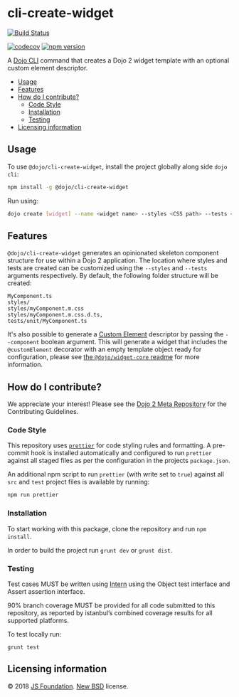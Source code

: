 # cli-create-widget

[![Build Status](https://travis-ci.org/dojo/cli-create-widget.svg?branch=master)](https://travis-ci.org/dojo/cli-create-widget)
<!-- [![Build status](https://ci.appveyor.com/api/projects/status/ap88vuv8xsuelowm/branch/master?svg=true)](https://ci.appveyor.com/project/Dojo/cli-create-widget/branch/master) -->
[![codecov](https://codecov.io/gh/dojo/cli-create-widget/branch/master/graph/badge.svg)](https://codecov.io/gh/dojo/cli-create-widget)
[![npm version](https://badge.fury.io/js/%40dojo%2Fcli-create-widget.svg)](https://badge.fury.io/js/%40dojo%2Fcli-create-widget)

A [Dojo CLI](https://github.com/dojo/cli) command that creates a Dojo 2 widget template with an optional custom element descriptor.

- [Usage](#usage)
- [Features](#features)
- [How do I contribute?](#how-do-i-contribute)
  - [Code Style](#code-style)
  - [Installation](#installation)
  - [Testing](#testing)
- [Licensing information](#licensing-information)

## Usage

To use `@dojo/cli-create-widget`, install the project globally along side `dojo cli`:

```bash
npm install -g @dojo/cli-create-widget
```

Run using:

```bash
dojo create [widget] --name <widget name> --styles <CSS path> --tests <test path>
```

## Features

`@dojo/cli-create-widget` generates an opinionated skeleton component structure for use within a Dojo 2 application. The location where styles and tests are created can be customized using the `--styles` and `--tests` arguments respectively. By default, the following folder structure will be created:

```
MyComponent.ts
styles/
styles/myComponent.m.css
styles/myComponent.m.css.d.ts,
tests/unit/MyComponent.ts
```

It's also possible to generate a [Custom Element](https://www.w3.org/TR/2016/WD-custom-elements-20161013/) descriptor by passing the `--component` boolean argument. This will generate a widget that includes the `@customElement` decorator with an empty template object ready for configuration, please see [the `@dojo/widget-core` readme](https://github.com/dojo/widget-core#web-components) for more information.

## How do I contribute?

We appreciate your interest!  Please see the [Dojo 2 Meta Repository](https://github.com/dojo/meta#readme) for the
Contributing Guidelines.

### Code Style

This repository uses [`prettier`](https://prettier.io/) for code styling rules and formatting. A pre-commit hook is installed automatically and configured to run `prettier` against all staged files as per the configuration in the projects `package.json`.

An additional npm script to run `prettier` (with write set to `true`) against all `src` and `test` project files is available by running:

```bash
npm run prettier
```

### Installation

To start working with this package, clone the repository and run `npm install`.

In order to build the project run `grunt dev` or `grunt dist`.

### Testing

Test cases MUST be written using [Intern](https://theintern.github.io) using the Object test interface and Assert assertion interface.

90% branch coverage MUST be provided for all code submitted to this repository, as reported by istanbul’s combined coverage results for all supported platforms.

To test locally run:

`grunt test`

## Licensing information

© 2018 [JS Foundation](https://js.foundation/). [New BSD](http://opensource.org/licenses/BSD-3-Clause) license.
